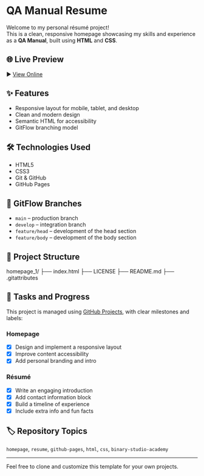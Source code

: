 # QA Manual Resume

Welcome to my personal résumé project!  
This is a clean, responsive homepage showcasing my skills and experience as a **QA Manual**, built using **HTML** and **CSS**.

## 🌐 Live Preview

▶️ [View Online](https://nataliya01.github.io/homepage_1)

## ✨ Features

- Responsive layout for mobile, tablet, and desktop
- Clean and modern design
- Semantic HTML for accessibility
- GitFlow branching model

## 🛠️ Technologies Used

- HTML5
- CSS3
- Git & GitHub
- GitHub Pages

## 🔀 GitFlow Branches

- `main` – production branch
- `develop` – integration branch
- `feature/head` – development of the head section
- `feature/body` – development of the body section

## 📁 Project Structure

homepage_1/
├── index.html
├── LICENSE
├── README.md
├── .gitattributes


## 📌 Tasks and Progress

This project is managed using [GitHub Projects](https://github.com/Nataliya01?tab=projects), with clear milestones and labels:

### Homepage

- [x] Design and implement a responsive layout
- [x] Improve content accessibility
- [x] Add personal branding and intro

### Résumé

- [x] Write an engaging introduction
- [x] Add contact information block
- [x] Build a timeline of experience
- [x] Include extra info and fun facts

## 🏷️ Repository Topics

`homepage`, `resume`, `github-pages`, `html`, `css`, `binary-studio-academy`

---

Feel free to clone and customize this template for your own projects.
